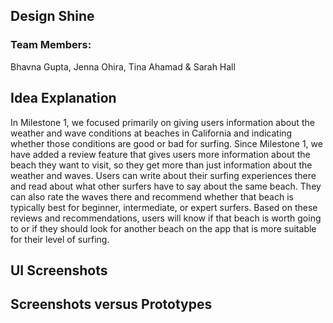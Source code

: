 ## Design Shine

### Team Members:

Bhavna Gupta, Jenna Ohira, Tina Ahamad & Sarah Hall

## Idea Explanation
  In Milestone 1, we focused primarily on giving users information about the weather and wave conditions at beaches in California and indicating whether those conditions are good or bad for surfing. Since Milestone 1, we have added a review feature that gives users more information about the beach they want to visit, so they get more than just information about the weather and waves. Users can write about their surfing experiences there and read about what other surfers have to say about the same beach. They can also rate the waves there and recommend whether that beach is typically best for beginner, intermediate, or expert surfers. Based on these reviews and recommendations, users will know if that beach is worth going to or if they should look for another beach on the app that is more suitable for their level of surfing.

## UI Screenshots


## Screenshots versus Prototypes


